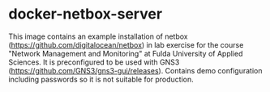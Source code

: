 # docker-netbox-server

This image contains an example installation of netbox (https://github.com/digitalocean/netbox) in lab exercise for the course "Network Management and Monitoring" at Fulda University of Applied Sciences. It is preconfigured to be used with GNS3 (https://github.com/GNS3/gns3-gui/releases). Contains demo configuration including passwords so it is not suitable for production.